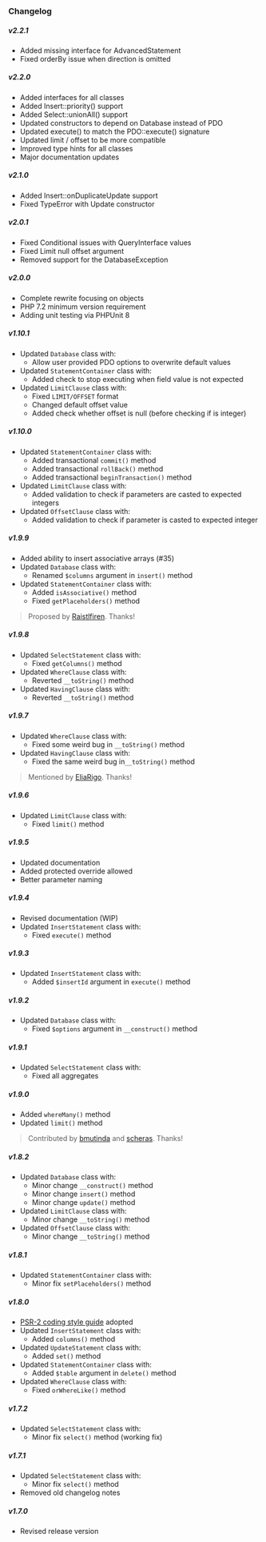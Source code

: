 ### Changelog

##### v2.2.1

+ Added missing interface for AdvancedStatement
+ Fixed orderBy issue when direction is omitted

##### v2.2.0

+ Added interfaces for all classes
+ Added Insert::priority() support
+ Added Select::unionAll() support
+ Updated constructors to depend on Database instead of PDO
+ Updated execute() to match the PDO::execute() signature
+ Updated limit / offset to be more compatible
+ Improved type hints for all classes
+ Major documentation updates

##### v2.1.0

+ Added Insert::onDuplicateUpdate support
+ Fixed TypeError with Update constructor

##### v2.0.1

+ Fixed Conditional issues with QueryInterface values
+ Fixed Limit null offset argument
+ Removed support for the DatabaseException

##### v2.0.0

+ Complete rewrite focusing on objects
+ PHP 7.2 minimum version requirement
+ Adding unit testing via PHPUnit 8

##### v1.10.1

+ Updated `Database` class with:
    - Allow user provided PDO options to overwrite default values
+ Updated `StatementContainer` class with:
    - Added check to stop executing when field value is not expected
+ Updated `LimitClause` class with:
    - Fixed `LIMIT/OFFSET` format
    - Changed default offset value
    - Added check whether offset is null (before checking if is integer)

##### v1.10.0

+ Updated `StatementContainer` class with:
    - Added transactional `commit()` method
    - Added transactional `rollBack()` method
    - Added transactional `beginTransaction()` method
+ Updated `LimitClause` class with:
    - Added validation to check if parameters are casted to expected integers
+ Updated `OffsetClause` class with:
    - Added validation to check if parameter is casted to expected integer

##### v1.9.9

+ Added ability to insert associative arrays (#35)
+ Updated `Database` class with:
    - Renamed `$columns` argument in `insert()` method
+ Updated `StatementContainer` class with:
    - Added `isAssociative()` method
    - Fixed `getPlaceholders()` method

> Proposed by [Raistlfiren](https://github.com/Raistlfiren). Thanks!

##### v1.9.8

+ Updated `SelectStatement` class with:
    - Fixed `getColumns()` method
+ Updated `WhereClause` class with:
    - Reverted `__toString()` method
+ Updated `HavingClause` class with:
    - Reverted `__toString()` method

##### v1.9.7

+ Updated `WhereClause` class with:
    - Fixed some weird bug in `__toString()` method
+ Updated `HavingClause` class with:
    - Fixed the same weird bug in`__toString()` method

> Mentioned by [EliaRigo](https://github.com/EliaRigo). Thanks!

##### v1.9.6

+ Updated `LimitClause` class with:
    - Fixed `limit()` method

##### v1.9.5

+ Updated documentation
+ Added protected override allowed
+ Better parameter naming

##### v1.9.4

+ Revised documentation (WIP)
+ Updated `InsertStatement` class with:
    - Fixed `execute()` method

##### v1.9.3

+ Updated `InsertStatement` class with:
    - Added `$insertId` argument in `execute()` method

##### v1.9.2

+ Updated `Database` class with:
    - Fixed `$options` argument in `__construct()` method

##### v1.9.1

+ Updated `SelectStatement` class with:
    - Fixed all aggregates

##### v1.9.0

+ Added `whereMany()` method
+ Updated `limit()` method

> Contributed by [bmutinda](https://github.com/bmutinda) and [scheras](https://github.com/scheras). Thanks!

##### v1.8.2

+ Updated `Database` class with:
    - Minor change `__construct()` method
    - Minor change `insert()` method
    - Minor change `update()` method
+ Updated `LimitClause` class with:
    - Minor change `__toString()` method
+ Updated `OffsetClause` class with:
    - Minor change `__toString()` method

##### v1.8.1

+ Updated `StatementContainer` class with:
    - Minor fix `setPlaceholders()` method

##### v1.8.0

+ [PSR-2 coding style guide](http://www.php-fig.org/psr/psr-2/) adopted
+ Updated `InsertStatement` class with:
    - Added `columns()` method
+ Updated `UpdateStatement` class with:
    - Added `set()` method
+ Updated `StatementContainer` class with:
    - Added `$table` argument in `delete()` method
+ Updated `WhereClause` class with:
    - Fixed `orWhereLike()` method

##### v1.7.2

+ Updated `SelectStatement` class with:
    - Minor fix `select()` method (working fix)

##### v1.7.1

+ Updated `SelectStatement` class with:
    - Minor fix `select()` method
+ Removed old changelog notes

##### v1.7.0

+ Revised release version
